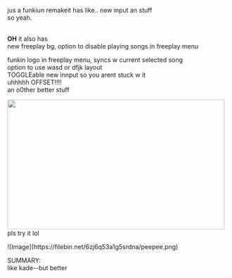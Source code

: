 <p><img src="https://imgur.com/Brgk440" alt="" />jus a funkiun remakeit has like.. new input an stuff<br />so yeah.</p>
<p><br /><strong>OH</strong> it also has<br />new freeplay bg, option to disable playing&nbsp;songs in freeplay menu</p>
<p>funkin logo in freeplay menu, syncs w current selected song<br />option to use wasd or dfjk layout<br />TOGGLEable new innput so you arent stuck w it<br />uhhhhh OFFSET!!!!<br />an o0ther better stuff</p>
<p><img src="https://filebin.net/6zj6q53a1g5srdna/peepee.png" alt="" width="494" height="295" /><br />pls try it lol</p>
![Image](https://filebin.net/6zj6q53a1g5srdna/peepee.png)

<p>SUMMARY:<br />like kade--but better</p>
